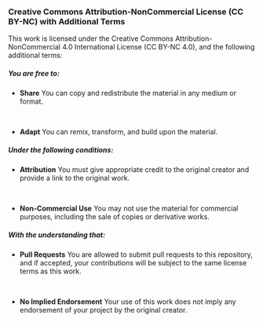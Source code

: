 ### Creative Commons Attribution-NonCommercial License (CC BY-NC) with Additional Terms

This work is licensed under the Creative Commons Attribution-NonCommercial 4.0 International License (CC BY-NC 4.0), and the following additional terms:

##### You are free to:

- **Share**
You can copy and redistribute the material in any medium or format.
<br>

- **Adapt**
You can remix, transform, and build upon the material.

##### Under the following conditions:

- **Attribution**
You must give appropriate credit to the original creator and provide a link to the original work.
<br>

- **Non-Commercial Use**
You may not use the material for commercial purposes, including the sale of copies or derivative works.

##### With the understanding that:

- **Pull Requests**
You are allowed to submit pull requests to this repository, and if accepted, your contributions will be subject to the same license terms as this work.
<br>

- **No Implied Endorsement**
Your use of this work does not imply any endorsement of your project by the original creator.
